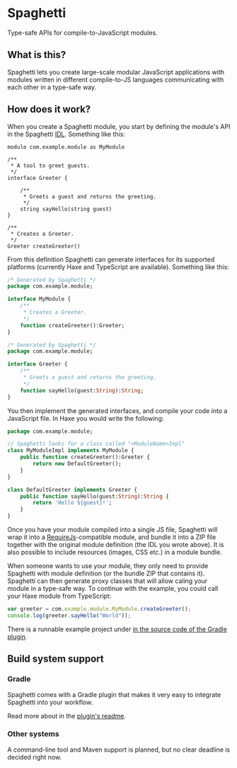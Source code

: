 Spaghetti
=========

Type-safe APIs for compile-to-JavaScript modules.

## What is this?

Spaghetti lets you create large-scale modular JavaScript applications with modules written in different compile-to-JS languages communicating with each other in a type-safe way.

## How does it work?

When you create a Spaghetti module, you start by defining the module's API in the Spaghetti [IDL](http://en.wikipedia.org/wiki/Interface_description_language). Something like this:

```
module com.example.module as MyModule

/**
 * A tool to greet guests.
 */
interface Greeter {

	/**
	 * Greets a guest and returns the greeting.
	 */
	string sayHello(string guest)
}

/**
 * Creates a Greeter.
 */
Greeter createGreeter()
```

From this definition Spaghetti can generate interfaces for its supported platforms (currently Haxe and TypeScript are available). Something like this:

```haxe
/* Generated by Spaghetti */
package com.example.module;

interface MyModule {
	/**
	 * Creates a Greeter.
	 */
	function createGreeter():Greeter;
}
```

```haxe
/* Generated by Spaghetti */
package com.example.module;

interface Greeter {
	/**
	 * Greets a guest and returns the greeting.
	 */
	function sayHello(guest:String):String;
}
```

You then implement the generated interfaces, and compile your code into a JavaScript file. In Haxe you would write the following:

```haxe
package com.example.module;

// Spaghetti looks for a class called "<ModuleName>Impl"
class MyModuleImpl implements MyModule {
	public function createGreeter():Greeter {
		return new DefaultGreeter();
	}
}

class DefaultGreeter implements Greeter {
	public function sayHello(guest:String):String {
		return 'Hello ${guest}!';
	}
}
```

Once you have your module compiled into a single JS file, Spaghetti will wrap it into a [RequireJs](http://requirejs.org/)-compatible module, and bundle it into a ZIP file together with the original module definition (the IDL you wrote above). It is also possible to include resources (images, CSS etc.) in a module bundle.

When someone wants to use your module, they only need to provide Spaghetti with module definition (or the bundle ZIP that contains it). Spaghetti can then generate proxy classes that will allow caling your module in a type-safe way. To continue with the example, you could call your Haxe module from TypeScript:

```typescript
var greeter = com.example.module.MyModule.createGreeter();
console.log(greeter.sayHello("World"));
```

There is a runnable example project under [in the source code of the Gradle plugin](gradle-spaghetti-plugin/src/test/at).

## Build system support

### Gradle

Spaghetti comes with a Gradle plugin that makes it very easy to integrate Spaghetti into your workflow.

Read more about in the [plugin's readme](gradle-spaghetti-plugin/README.md).

### Other systems

A command-line tool and Maven support is planned, but no clear deadline is decided right now.
